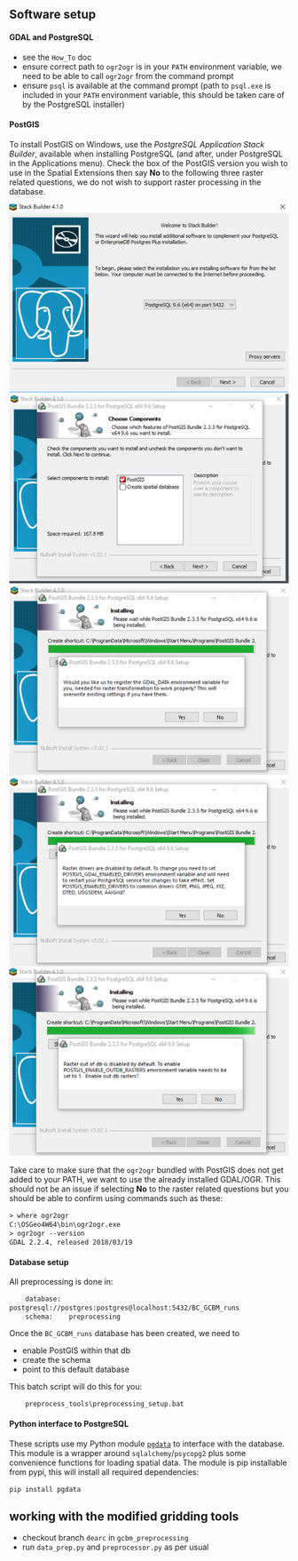 ## Software setup

#### GDAL and PostgreSQL 

- see the `How_To` doc
- ensure correct path to `ogr2ogr` is in your `PATH` environment variable, we need to be able to call `ogr2ogr` from the command prompt
- ensure `psql` is available at the command prompt (path to `psql.exe` is included in your `PATH` environment variable, this should be taken care of by the PostgreSQL installer)

#### PostGIS

To install PostGIS on Windows, use the *PostgreSQL Application Stack Builder*, available when installing PostgreSQL (and after, under PostgreSQL in the Applications menu). Check the box of the PostGIS version you wish to use in the Spatial Extensions then say **No** to the following three raster related questions, we do not wish to support raster processing in the database.

![01](img/01_stackbuilder.png)
![02](img/02_postgis.png)
![03](img/03_gdal_data.png)
![04](img/04_gdal_enabled_drivers.png)
![05](img/05_raster_out_of_db.png)

Take care to make sure that the `ogr2ogr` bundled with PostGIS does not get added to your PATH, we want to use the already installed GDAL/OGR. This should not be an issue if selecting **No** to the raster related questions but you should be able to confirm using commands such as these:

    > where ogr2ogr
    C:\OSGeo4W64\bin\ogr2ogr.exe
    > ogr2ogr --version
    GDAL 2.2.4, released 2018/03/19
    

#### Database setup

All preprocessing is done in:
        
        database:  postgresql://postgres:postgres@localhost:5432/BC_GCBM_runs
        schema:    preprocessing

Once the `BC_GCBM_runs` database has been created, we need to

- enable PostGIS within that db 
- create the schema 
- point to this default database

This batch script will do this for you:

        preprocess_tools\preprocessing_setup.bat


#### Python interface to PostgreSQL

These scripts use my Python module [`pgdata`](https://github.com/smnorris/pgdata) to interface with the database. This module is a wrapper around `sqlalchemy`/`psycopg2` plus some convenience functions for loading spatial data. The module is pip installable from pypi, this will install all required dependencies:

```
pip install pgdata
```



## working with the modified gridding tools

- checkout branch `dearc` in `gcbm_preprocessing`
- run `data_prep.py` and `preprocessor.py` as per usual


